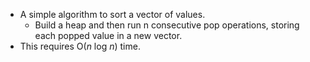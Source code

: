 - A simple algorithm to sort a vector of values.
	- Build a heap and then run n consecutive pop operations, storing each popped value in a new vector.
- This requires O(*n* log *n*) time.